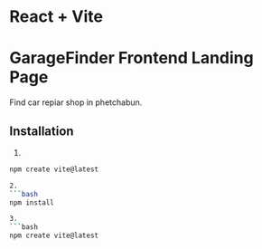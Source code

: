 # React + Vite

# GarageFinder Frontend Landing Page

Find car repiar shop in phetchabun.

## Installation

1.

```bash
npm create vite@latest

2.
```bash
npm install

3.
```bash
npm create vite@latest


